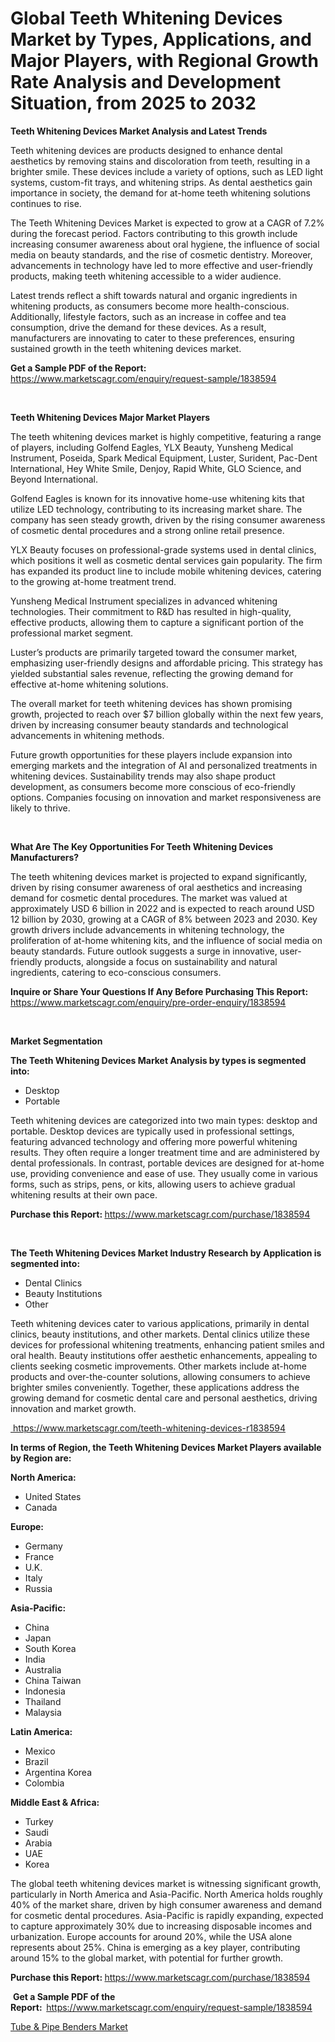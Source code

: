 <p><h1>Global Teeth Whitening Devices Market by Types, Applications, and Major Players, with Regional Growth Rate Analysis and Development Situation, from 2025 to 2032</h1></p><p><strong>Teeth Whitening Devices Market Analysis and Latest Trends</strong></p>
<p><p>Teeth whitening devices are products designed to enhance dental aesthetics by removing stains and discoloration from teeth, resulting in a brighter smile. These devices include a variety of options, such as LED light systems, custom-fit trays, and whitening strips. As dental aesthetics gain importance in society, the demand for at-home teeth whitening solutions continues to rise.</p><p>The Teeth Whitening Devices Market is expected to grow at a CAGR of 7.2% during the forecast period. Factors contributing to this growth include increasing consumer awareness about oral hygiene, the influence of social media on beauty standards, and the rise of cosmetic dentistry. Moreover, advancements in technology have led to more effective and user-friendly products, making teeth whitening accessible to a wider audience. </p><p>Latest trends reflect a shift towards natural and organic ingredients in whitening products, as consumers become more health-conscious. Additionally, lifestyle factors, such as an increase in coffee and tea consumption, drive the demand for these devices. As a result, manufacturers are innovating to cater to these preferences, ensuring sustained growth in the teeth whitening devices market.</p></p>
<p><strong>Get a Sample PDF of the Report:&nbsp;</strong> <a href="https://www.marketscagr.com/enquiry/request-sample/1838594?utm_campaign=2483&utm_medium=2&utm_source=Github&utm_content=ia&utm_term=11042025&utm_id=teeth-whitening-devices">https://www.marketscagr.com/enquiry/request-sample/1838594</a></p>
<p>&nbsp;</p>
<p><strong>Teeth Whitening Devices Major Market Players</strong></p>
<p><p>The teeth whitening devices market is highly competitive, featuring a range of players, including Golfend Eagles, YLX Beauty, Yunsheng Medical Instrument, Poseida, Spark Medical Equipment, Luster, Surident, Pac-Dent International, Hey White Smile, Denjoy, Rapid White, GLO Science, and Beyond International.</p><p>Golfend Eagles is known for its innovative home-use whitening kits that utilize LED technology, contributing to its increasing market share. The company has seen steady growth, driven by the rising consumer awareness of cosmetic dental procedures and a strong online retail presence.</p><p>YLX Beauty focuses on professional-grade systems used in dental clinics, which positions it well as cosmetic dental services gain popularity. The firm has expanded its product line to include mobile whitening devices, catering to the growing at-home treatment trend.</p><p>Yunsheng Medical Instrument specializes in advanced whitening technologies. Their commitment to R&D has resulted in high-quality, effective products, allowing them to capture a significant portion of the professional market segment.</p><p>Luster’s products are primarily targeted toward the consumer market, emphasizing user-friendly designs and affordable pricing. This strategy has yielded substantial sales revenue, reflecting the growing demand for effective at-home whitening solutions.</p><p>The overall market for teeth whitening devices has shown promising growth, projected to reach over $7 billion globally within the next few years, driven by increasing consumer beauty standards and technological advancements in whitening methods.</p><p>Future growth opportunities for these players include expansion into emerging markets and the integration of AI and personalized treatments in whitening devices. Sustainability trends may also shape product development, as consumers become more conscious of eco-friendly options. Companies focusing on innovation and market responsiveness are likely to thrive.</p></p>
<p>&nbsp;</p>
<p><strong>What Are The Key Opportunities For Teeth Whitening Devices Manufacturers?</strong></p>
<p><p>The teeth whitening devices market is projected to expand significantly, driven by rising consumer awareness of oral aesthetics and increasing demand for cosmetic dental procedures. The market was valued at approximately USD 6 billion in 2022 and is expected to reach around USD 12 billion by 2030, growing at a CAGR of 8% between 2023 and 2030. Key growth drivers include advancements in whitening technology, the proliferation of at-home whitening kits, and the influence of social media on beauty standards. Future outlook suggests a surge in innovative, user-friendly products, alongside a focus on sustainability and natural ingredients, catering to eco-conscious consumers.</p></p>
<p><strong>Inquire or Share Your Questions If Any Before Purchasing This Report:</strong> <a href="https://www.marketscagr.com/enquiry/pre-order-enquiry/1838594?utm_campaign=2483&utm_medium=2&utm_source=Github&utm_content=ia&utm_term=11042025&utm_id=teeth-whitening-devices">https://www.marketscagr.com/enquiry/pre-order-enquiry/1838594</a></p>
<p>&nbsp;</p>
<p><strong>Market Segmentation</strong></p>
<p><strong>The Teeth Whitening Devices Market Analysis by types is segmented into:</strong></p>
<p><ul><li>Desktop</li><li>Portable</li></ul></p>
<p><p>Teeth whitening devices are categorized into two main types: desktop and portable. Desktop devices are typically used in professional settings, featuring advanced technology and offering more powerful whitening results. They often require a longer treatment time and are administered by dental professionals. In contrast, portable devices are designed for at-home use, providing convenience and ease of use. They usually come in various forms, such as strips, pens, or kits, allowing users to achieve gradual whitening results at their own pace.</p></p>
<p><strong>Purchase this Report:&nbsp;</strong><a href="https://www.marketscagr.com/purchase/1838594?utm_campaign=2483&utm_medium=2&utm_source=Github&utm_content=ia&utm_term=11042025&utm_id=teeth-whitening-devices">https://www.marketscagr.com/purchase/1838594</a></p>
<p>&nbsp;</p>
<p><strong>The Teeth Whitening Devices Market Industry Research by Application is segmented into:</strong></p>
<p><ul><li>Dental Clinics</li><li>Beauty Institutions</li><li>Other</li></ul></p>
<p><p>Teeth whitening devices cater to various applications, primarily in dental clinics, beauty institutions, and other markets. Dental clinics utilize these devices for professional whitening treatments, enhancing patient smiles and oral health. Beauty institutions offer aesthetic enhancements, appealing to clients seeking cosmetic improvements. Other markets include at-home products and over-the-counter solutions, allowing consumers to achieve brighter smiles conveniently. Together, these applications address the growing demand for cosmetic dental care and personal aesthetics, driving innovation and market growth.</p></p>
<p><a href="https://www.marketscagr.com/teeth-whitening-devices-r1838594?utm_campaign=2483&utm_medium=2&utm_source=Github&utm_content=ia&utm_term=11042025&utm_id=teeth-whitening-devices">&nbsp;https://www.marketscagr.com/teeth-whitening-devices-r1838594</a></p>
<p><strong>In terms of Region, the Teeth Whitening Devices Market Players available by Region are:</strong></p>
<p>
    <p> <strong> North America: </strong>
        <ul>
            <li>United States</li>
            <li>Canada</li>
        </ul>
        </p> 
    <p> <strong> Europe: </strong>
        <ul>
            <li>Germany</li>
            <li>France</li>
            <li>U.K.</li>
            <li>Italy</li>
            <li>Russia</li>
        </ul>
        </p> 
    <p> <strong> Asia-Pacific: </strong>
        <ul>
            <li>China</li>
            <li>Japan</li>
            <li>South Korea</li>
            <li>India</li>
            <li>Australia</li>
            <li>China Taiwan</li>
            <li>Indonesia</li>
            <li>Thailand</li>
            <li>Malaysia</li>
        </ul>
        </p> 
    <p> <strong> Latin America: </strong>
        <ul>
            <li>Mexico</li>
            <li>Brazil</li>
            <li>Argentina Korea</li>
            <li>Colombia</li>
        </ul>
        </p> 
    <p> <strong> Middle East & Africa: </strong>
        <ul>
            <li>Turkey</li>
            <li>Saudi</li>
            <li>Arabia</li>
            <li>UAE</li>
            <li>Korea</li>
        </ul>
    </p>
    </p>
<p><p>The global teeth whitening devices market is witnessing significant growth, particularly in North America and Asia-Pacific. North America holds roughly 40% of the market share, driven by high consumer awareness and demand for cosmetic dental procedures. Asia-Pacific is rapidly expanding, expected to capture approximately 30% due to increasing disposable incomes and urbanization. Europe accounts for around 20%, while the USA alone represents about 25%. China is emerging as a key player, contributing around 15% to the global market, with potential for further growth.</p></p>
<p><strong>Purchase this Report: </strong><a href="https://www.marketscagr.com/purchase/1838594?utm_campaign=2483&utm_medium=2&utm_source=Github&utm_content=ia&utm_term=11042025&utm_id=teeth-whitening-devices">https://www.marketscagr.com/purchase/1838594</a></p>
<p>&nbsp;<strong>Get a Sample PDF of the Report:&nbsp;&nbsp;</strong><a href="https://www.marketscagr.com/enquiry/request-sample/1838594?utm_campaign=2483&utm_medium=2&utm_source=Github&utm_content=ia&utm_term=11042025&utm_id=teeth-whitening-devices">https://www.marketscagr.com/enquiry/request-sample/1838594</a></p>
<p><strong></strong></p>
<p><p><a href="https://github.com/rosalinebhakta48/Market-Research-Report-List-1/blob/main/tube-pipe-benders-market.md?utm_campaign=2483&utm_medium=2&utm_source=Github&utm_content=ia&utm_term=11042025&utm_id=teeth-whitening-devices">Tube & Pipe Benders Market</a></p></p>